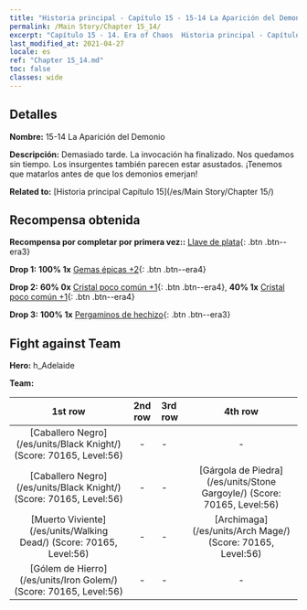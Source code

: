 ```yaml
---
title: "Historia principal - Capítulo 15 - 15-14 La Aparición del Demonio"
permalink: /Main Story/Chapter 15_14/
excerpt: "Capítulo 15 - 14. Era of Chaos  Historia principal - Capítulo 15_14. 15-14 La Aparición del Demonio"
last_modified_at: 2021-04-27
locale: es
ref: "Chapter 15_14.md"
toc: false
classes: wide
---
```


## Detalles

 **Nombre:** 15-14 La Aparición del Demonio

 **Descripción:** Demasiado tarde. La invocación ha finalizado. Nos quedamos sin tiempo. Los insurgentes también parecen estar asustados. ¡Tenemos que matarlos antes de que los demonios emerjan!

 **Related to:** [Historia principal Capítulo 15](/es/Main Story/Chapter 15/)

## Recompensa obtenida

 **Recompensa por completar por primera vez::** [Llave de plata](/ItemsES/con_693/){: .btn .btn--era3}

 **Drop 1:** **100% 1x** [Gemas épicas +2](/ItemsES/mat_51/){: .btn .btn--era4}

 **Drop 2:** **60% 0x** [Cristal poco común +1](/ItemsES/mat_45/){: .btn .btn--era4}, **40% 1x** [Cristal poco común +1](/ItemsES/mat_45/){: .btn .btn--era4}

 **Drop 3:** **100% 1x** [Pergaminos de hechizo](/ItemsES/con_694/){: .btn .btn--era3}


## Fight against Team
 **Hero:** h_Adelaide

 **Team:**


  | 1st row | 2nd row | 3rd row | 4th row |
  |:----:|:----:|:----|:----:|
  | [Caballero Negro](/es/units/Black Knight/) (Score: 70165, Level:56)  | - | - | - |
  | [Caballero Negro](/es/units/Black Knight/) (Score: 70165, Level:56)  | - | - | [Gárgola de Piedra](/es/units/Stone Gargoyle/) (Score: 70165, Level:56)  |
  | [Muerto Viviente](/es/units/Walking Dead/) (Score: 70165, Level:56)  | - | - | [Archimaga](/es/units/Arch Mage/) (Score: 70165, Level:56)  |
  | [Gólem de Hierro](/es/units/Iron Golem/) (Score: 70165, Level:56)  | - | - | - |


